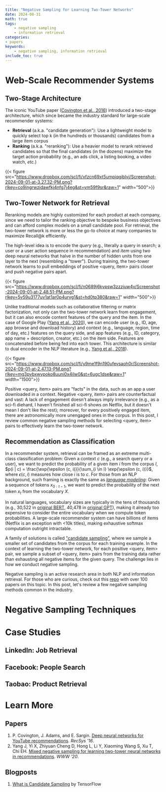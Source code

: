 ```yaml
---
title: "Negative Sampling for Learning Two-Tower Networks"
date: 2024-08-31
math: true
tags:
    - negative sampling
    - information retrieval
categories:
- papers
keywords:
    - negative sampling, information retrieval
include_toc: true
---
```


# Web-Scale Recommender Systems

## Two-Stage Architecture

The iconic YouTube paper ([Covington et al., 2016](https://research.google/pubs/deep-neural-networks-for-youtube-recommendations/)) introduced a two-stage architecture, which since became the industry standard for large-scale recommender systems: 

- **Retrieval** (a.k.a. "candidate generation"): Use a lightweight model to quickly select top k (in the hundreds or thousands) candidates from a large item corpus
- **Ranking** (a.k.a. "reranking"): Use a heavier model to rerank retrieved candidates so that the final candidates (in the dozens) maximize the target action probability (e.g., an ads click, a listing booking, a video watch, *etc.*)

{{< figure src="https://www.dropbox.com/scl/fi/xfzcn69xt5umpiqgiblvj/Screenshot-2024-09-01-at-3.27.32-PM.png?rlkey=co9ingrwzjdawfkj4nfg7j4eg&st=ym59f9sr&raw=1" width="500">}}

## Two-Tower Network for Retrieval

Reranking models are highly customized for each product at each company, since we need to tailor the ranking objective to bespoke business objectives and can afford complex models on a small candidate pool. For retrieval, the two-tower network is more or less the go-to choice at many companies to maximize Recall@k efficiently. 

The high-level idea is to encode the *query* (e.g., literally a query in search; a user or a user action sequence in recommendation) and *item* using two deep neural networks that halve in the number of hidden units from one layer to the next (resembling a "tower"). During training, the two-tower network learns to pull embeddings of positive \<query, item\> pairs closer and push negative pairs apart.

{{< figure src="https://www.dropbox.com/scl/fi/n0689j6kypsw3zzzjuw4v/Screenshot-2024-09-01-at-2.48.51-PM.png?rlkey=5v59u3177uv1at1ar0p4uryg1&st=hd0tp380&raw=1" width="500">}}

Unlike traditional models such as collaborative filtering or matrix factorization, not only can the two-tower network learn from engagement, but it can also encode content features of the query and the item. In the case of Google Play ([Yang et al., 2020](https://research.google/pubs/mixed-negative-sampling-for-learning-two-tower-neural-networks-in-recommendations/)), we can encode user (e.g., ID, age, app browse and download history) and context (e.g., language, region, time of day, etc.) features on the query side, and app features (e.g., ID, category, app name + description, creator, etc.) on the item side. Features are concatenated before being fed into each tower. This architecture is similar to dual encoder in the NLP literature (e.g., [Yang et al., 2018](https://aclanthology.org/W18-3022/)).

{{< figure src="https://www.dropbox.com/scl/fi/y9me1f9n190ufevsaoh0r/Screenshot-2024-09-01-at-2.47.13-PM.png?rlkey=mg3pvbxwvpoko8uuni0x4ilw0&st=6ugc1dse&raw=1" width="1500">}}

Positive \<query, item\> pairs are "facts" in the data, such as an app a user downloaded in a context. Negative \<query, item\> pairs are counterfactual and vast: A lack of engagement doesn't always imply irrelevance (e.g., as a sci-fi diehard, I haven't finished all sci-fi shows on Netflix, but it doesn't mean I don't like the rest); moreover, for every positively engaged item, there are astronomically more unengaged ones in the corpus. In this post, I review common negative sampling methods for selecting \<query, item\> pairs to effectively learn the two-tower network.


## Recommendation as Classification

In a recommender system, retrieval can be framed as an extreme multi-class classification problem: Given a context $c$ (e.g., a search query or a user), we want to predict the probability of a given item $i$ from the corpus $I$, $p(i | c) = \frac{\exp{\epsilon (c, i)}}{\sum_{i \in I} \exp{\epsilon (c, i)}}$, where $\epsilon (c, i)$ measures how close $i$ is to $c$. For those from an NLP background, such framing is exactly the same as *[language modeling](https://paperswithcode.com/task/language-modelling)*: Given a sequence of tokens $x_{0:t - 1}$, we want to predict the probability of the next token $x_t$ from the vocabulary $X$. 

In natural languages, vocabulary sizes are typically in the tens of thousands (e.g., 30,522 in [original BERT](https://arxiv.org/abs/1810.04805), 40,478 in [original GPT](https://s3-us-west-2.amazonaws.com/openai-assets/research-covers/language-unsupervised/language_understanding_paper.pdf)), making it already too expensive to consider the entire vocabulary when we compute token probabilities. A large-scale recommender system can have billions of items (Netflix is an exception with <10k titles), making exhaustive softmax computation outright intractable.

A family of solutions is called ["candidate sampling"](https://www.tensorflow.org/extras/candidate_sampling.pdf), where we sample a smaller set of candidates from the corpus for each training example. In the context of learning the two-tower network, for each positive \<query, item\> pair, we sample a subset of <query, item> pairs from the training data rather than exhausting all negative items for the given query. The challenge lies in how we conduct negative sampling. 

Negative sampling is an active research area in both NLP and information retrieval. For those who are curious, check out this [repo](https://github.com/RUCAIBox/Negative-Sampling-Paper) with over 100 papers on this topic. In this post, let's review a few negative sampling methods common in the industry.

# Negative Sampling Techniques

<!-- outline 
1. start with candidate generation (google 2020 paper)

## In-Batch Negative Sampling -->
<!-- how to construct batch: show code -->
<!-- use murphy to explain easy vs. hard -->

<!-- ## Easy Negative Sampling

## Online Hard Negative Sampling

## Mixed Negative Sampling -->


# Case Studies

## LinkedIn: Job Retrieval

## Facebook: People Search

## Taobao: Product Retrieval


# Learn More
## Papers

1. P. Covington, J. Adams, and E. Sargin. [Deep neural networks for YouTube recommendations](https://research.google/pubs/deep-neural-networks-for-youtube-recommendations/). *RecSys '16*.
2. Yang J, Yi X, Zhiyuan Cheng D, Hong L, Li Y, Xiaoming Wang S, Xu T, Chi EH. [Mixed negative sampling for learning two-tower neural networks in recommendations](https://research.google/pubs/mixed-negative-sampling-for-learning-two-tower-neural-networks-in-recommendations/). *WWW '20*.

## Blogposts
1. [What is Candidate Sampling](https://www.tensorflow.org/extras/candidate_sampling.pdf) by TensorFlow